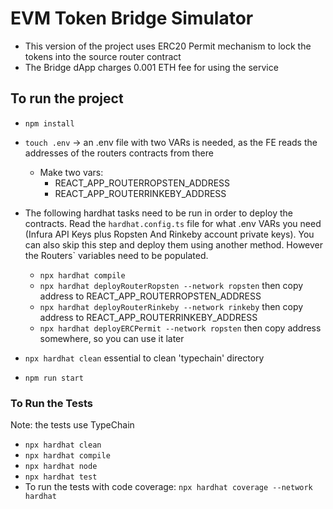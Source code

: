 # EVM Token Bridge Simulator

- This version of the project uses ERC20 Permit mechanism to lock the tokens into the source router contract
- The Bridge dApp charges 0.001 ETH fee for using the service

## To run the project
- `npm install`
- `touch .env` -> an .env file with two VARs is needed, as the FE reads the addresses of the routers contracts from there
    - Make two vars: 
        - REACT_APP_ROUTERROPSTEN_ADDRESS
        - REACT_APP_ROUTERRINKEBY_ADDRESS
- The following hardhat tasks need to be run in order to deploy the contracts. Read the `hardhat.config.ts` file for what .env VARs you need (Infura API Keys plus Ropsten And Rinkeby account private keys). You can also skip this step and deploy them using another method. However the Routers` variables need to be populated.
    - `npx hardhat compile`
    - `npx hardhat deployRouterRopsten --network ropsten` then copy address to REACT_APP_ROUTERROPSTEN_ADDRESS
    - `npx hardhat deployRouterRinkeby --network rinkeby` then copy address to REACT_APP_ROUTERRINKEBY_ADDRESS
    - `npx hardhat deployERCPermit --network ropsten` then copy address somewhere, so you can use it later

- `npx hardhat clean` essential to clean 'typechain' directory
- `npm run start`

### To Run the Tests
Note: the tests use TypeChain
- `npx hardhat clean`
- `npx hardhat compile`
- `npx hardhat node`
- `npx hardhat test`
- To run the tests with code coverage: `npx hardhat coverage --network hardhat`
